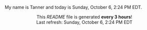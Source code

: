 My name is Tanner and today is Sunday, October 6, 2:24 PM EDT.

<p align="center">This <i>README</i> file is generated <b>every 3 hours</b>!</br>Last refresh: Sunday, October 6, 2:24 PM EDT<br /></p>

